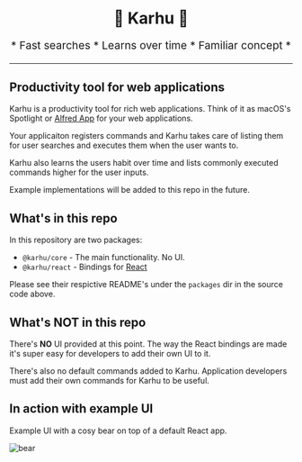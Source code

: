 <h1 align="center">
  🐻 Karhu 🐻
</h1>

<p align="center" style="font-size: 1.2rem;">
* Fast searches * Learns over time * Familiar concept *
</p>

---

## Productivity tool for web applications

Karhu is a productivity tool for rich web applications. Think of it as macOS's Spotlight or [Alfred App](https://www.alfredapp.com) for your web applications.

Your applicaiton registers commands and Karhu takes care of listing them for user searches and executes them when the user wants to.

Karhu also learns the users habit over time and lists commonly executed
commands higher for the user inputs.

Example implementations will be added to this repo in the future.

## What's in this repo

In this repository are two packages:

- `@karhu/core` - The main functionality. No UI.
- `@karhu/react` - Bindings for [React](https://reactjs.org)

Please see their respictive README's under the `packages` dir in the source code above.

## What's NOT in this repo

There's **NO** UI provided at this point. The way the React bindings are made it's super easy for developers to add their own UI to it.

There's also no default commands added to Karhu. Application developers
must add their own commands for Karhu to be useful.

## In action with example UI

Example UI with a cosy bear on top of a default React app.

![bear](https://oskarhane-dropshare-eu.s3-eu-central-1.amazonaws.com/k2-Eh1xwaA1JP/k2.gif)
